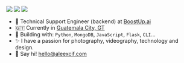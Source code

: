 [<img src="https://img.shields.io/badge/github-%2312100E.svg?&style=for-the-badge&logo=github&logoColor=white&color=black" />](https://github.com/aleexcif)
[<img src="https://img.shields.io/badge/instagram-%2312100E.svg?&style=for-the-badge&logo=instagram&color=405DE6" />](https://instagram.com/aleexcif) 
[<img src="https://img.shields.io/badge/linkedin-%230077B5.svg?&style=for-the-badge&logo=linkedin&logoColor=white" />](https://www.linkedin.com/in/aleexcif/)

- 🏢 Technical Support Engineer (backend) at [BoostUp.ai](https://www.boostup.ai/)
- 🇬🇹 Currently in [Guatemala City, GT](https://g.co/kgs/HtEuAu)
- 🚀 Building with: `Python`, `MongoDB`, `JavaScript`, `Flask`, `CLI`...
- ✨ I have a passion for photography, videography, technology and design.
- 👋 Say hi! hello@aleexcif.com
